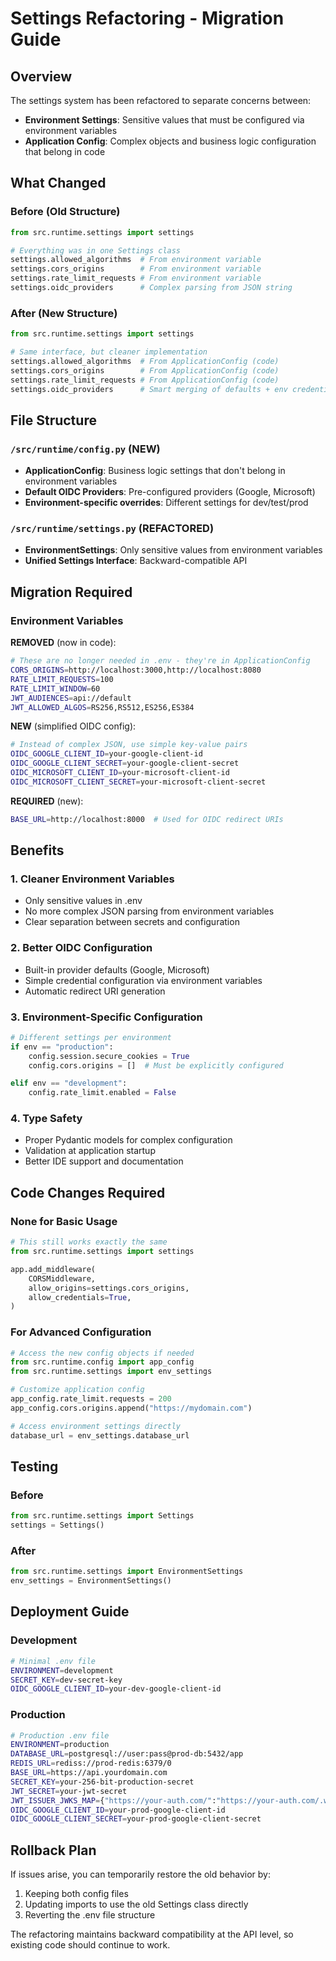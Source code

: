 # Settings Refactoring - Migration Guide

## Overview

The settings system has been refactored to separate concerns between:
- **Environment Settings**: Sensitive values that must be configured via environment variables
- **Application Config**: Complex objects and business logic configuration that belong in code

## What Changed

### Before (Old Structure)
```python
from src.runtime.settings import settings

# Everything was in one Settings class
settings.allowed_algorithms  # From environment variable
settings.cors_origins        # From environment variable  
settings.rate_limit_requests # From environment variable
settings.oidc_providers      # Complex parsing from JSON string
```

### After (New Structure)
```python
from src.runtime.settings import settings

# Same interface, but cleaner implementation
settings.allowed_algorithms  # From ApplicationConfig (code)
settings.cors_origins        # From ApplicationConfig (code)
settings.rate_limit_requests # From ApplicationConfig (code)
settings.oidc_providers      # Smart merging of defaults + env credentials
```

## File Structure

### `/src/runtime/config.py` (NEW)
- **ApplicationConfig**: Business logic settings that don't belong in environment variables
- **Default OIDC Providers**: Pre-configured providers (Google, Microsoft)
- **Environment-specific overrides**: Different settings for dev/test/prod

### `/src/runtime/settings.py` (REFACTORED)
- **EnvironmentSettings**: Only sensitive values from environment variables
- **Unified Settings Interface**: Backward-compatible API

## Migration Required

### Environment Variables

**REMOVED** (now in code):
```bash
# These are no longer needed in .env - they're in ApplicationConfig
CORS_ORIGINS=http://localhost:3000,http://localhost:8080
RATE_LIMIT_REQUESTS=100
RATE_LIMIT_WINDOW=60
JWT_AUDIENCES=api://default
JWT_ALLOWED_ALGOS=RS256,RS512,ES256,ES384
```

**NEW** (simplified OIDC config):
```bash
# Instead of complex JSON, use simple key-value pairs
OIDC_GOOGLE_CLIENT_ID=your-google-client-id
OIDC_GOOGLE_CLIENT_SECRET=your-google-client-secret
OIDC_MICROSOFT_CLIENT_ID=your-microsoft-client-id
OIDC_MICROSOFT_CLIENT_SECRET=your-microsoft-client-secret
```

**REQUIRED** (new):
```bash
BASE_URL=http://localhost:8000  # Used for OIDC redirect URIs
```

## Benefits

### 1. **Cleaner Environment Variables**
- Only sensitive values in .env
- No more complex JSON parsing from environment variables
- Clear separation between secrets and configuration

### 2. **Better OIDC Configuration**
- Built-in provider defaults (Google, Microsoft)
- Simple credential configuration via environment variables
- Automatic redirect URI generation

### 3. **Environment-Specific Configuration**
```python
# Different settings per environment
if env == "production":
    config.session.secure_cookies = True
    config.cors.origins = []  # Must be explicitly configured

elif env == "development": 
    config.rate_limit.enabled = False
```

### 4. **Type Safety**
- Proper Pydantic models for complex configuration
- Validation at application startup
- Better IDE support and documentation

## Code Changes Required

### None for Basic Usage
```python
# This still works exactly the same
from src.runtime.settings import settings

app.add_middleware(
    CORSMiddleware,
    allow_origins=settings.cors_origins,
    allow_credentials=True,
)
```

### For Advanced Configuration
```python
# Access the new config objects if needed
from src.runtime.config import app_config
from src.runtime.settings import env_settings

# Customize application config
app_config.rate_limit.requests = 200
app_config.cors.origins.append("https://mydomain.com")

# Access environment settings directly
database_url = env_settings.database_url
```

## Testing

### Before
```python
from src.runtime.settings import Settings
settings = Settings()
```

### After  
```python
from src.runtime.settings import EnvironmentSettings
env_settings = EnvironmentSettings()
```

## Deployment Guide

### Development
```bash
# Minimal .env file
ENVIRONMENT=development
SECRET_KEY=dev-secret-key
OIDC_GOOGLE_CLIENT_ID=your-dev-google-client-id
```

### Production
```bash
# Production .env file
ENVIRONMENT=production
DATABASE_URL=postgresql://user:pass@prod-db:5432/app
REDIS_URL=rediss://prod-redis:6379/0
BASE_URL=https://api.yourdomain.com
SECRET_KEY=your-256-bit-production-secret
JWT_SECRET=your-jwt-secret
JWT_ISSUER_JWKS_MAP={"https://your-auth.com/":"https://your-auth.com/.well-known/jwks.json"}
OIDC_GOOGLE_CLIENT_ID=your-prod-google-client-id
OIDC_GOOGLE_CLIENT_SECRET=your-prod-google-client-secret
```

## Rollback Plan

If issues arise, you can temporarily restore the old behavior by:

1. Keeping both config files
2. Updating imports to use the old Settings class directly
3. Reverting the .env file structure

The refactoring maintains backward compatibility at the API level, so existing code should continue to work.